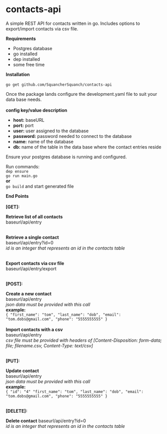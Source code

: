 # contacts-api
A simple REST API for contacts written in go. Includes options to export/import contacts via csv file.

**Requirements**
 - Postgres database
 - go installed
 - dep installed
 - some free time

**Installation**<br/><br/>
```go get github.com/SquancherSquanch/contacts-api```

Once the package lands configure the development.yaml file to suit your data base needs.
<br/>
<br/>
  **config key/value description**
  - **host:** baseURL
  - **port:** port
  - **user:** user assigned to the database
  - **password:** password needed to connect to the database
  - **name:** name of the database
  - **db:** name of the table in the data base where the contact entries reside
  
 Ensure your postgres database is running and configured.
 
 Run commands: 
 <br/>
 ```dep ensure```
 <br/>
 ```go run main.go```
 <br/>**or**<br/>
 ```go build``` and start generated file
 
 **End Points**
 <br/><br/>
 **[GET]:**<br/>
 
 **Retrieve list of all contacts<br/>**
   baseurl/api/entry<br/><br/>
 
 **Retrieve a single contact**<br/>
   baseurl/api/entry?id=0<br/>
   *id is an integer that represents an id in the contacts table*<br/><br/>
 
 **Export contacts via csv file**<br/>
   baseurl/api/entry/export<br/><br/>
 
 **[POST]:**<br/>
 
 **Create a new contact**<br/>
   baseurl/api/entry<br/>
   *json data must be provided with this call*<br/>
      **example:**<br/>
      ```{
          "first_name": "tom",
          "last_name": "dob",
          "email": "tom.dobs@gmail.com",
          "phone": "5555555555"
          }
      ```<br/><br/>
 **Import contacts with a csv**<br/>
   baseurl/api/entry<br/>
   *csv file must be provided with headers of [Content-Disposition: form-data; file; filename.csv, Content-Type: text/csv]*<br/><br/>
 
 **[PUT]:**<br/>
 
 **Update contact**<br/>
   baseurl/api/entry<br/>
   *json data must be provided with this call*<br/>
      **example:**<br/>
      ```{
          "id": "4"
          "first_name": "tom",
          "last_name": "dob",
          "email": "tom.dobs@gmail.com",
          "phone": "5555555555"
          }
      ```<br/><br/>
 
 **[DELETE]:**<br/>
 
 **Delete contact**
   baseurl/api/entry?id=0<br/>
   *id is an integer that represents an id in the contacts table*<br/><br/>
 
  




